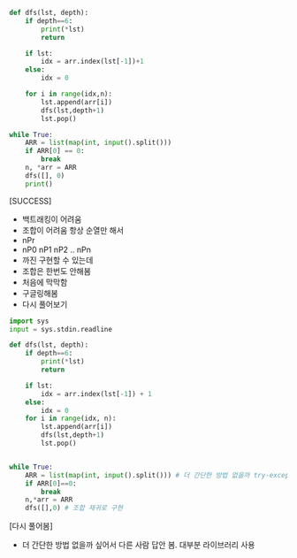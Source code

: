 ```py
def dfs(lst, depth):
    if depth==6:
        print(*lst)
        return

    if lst:
        idx = arr.index(lst[-1])+1
    else:
        idx = 0

    for i in range(idx,n):
        lst.append(arr[i])
        dfs(lst,depth+1)
        lst.pop()

while True:
    ARR = list(map(int, input().split()))
    if ARR[0] == 0:
        break
    n, *arr = ARR
    dfs([], 0)
    print()
```
[SUCCESS]
- 백트래킹이 어려움
- 조합이 어려움 항상 순열만 해서
- nPr
- nP0 nP1 nP2 .. nPn
- 까진 구현할 수 있는데
- 조합은 한번도 안해봄
- 처음에 막막함
- 구글링해봄
- 다시 풀어보기


```py
import sys
input = sys.stdin.readline

def dfs(lst, depth):
    if depth==6:
        print(*lst)
        return

    if lst:
        idx = arr.index(lst[-1]) + 1
    else:
        idx = 0
    for i in range(idx, n):
        lst.append(arr[i])
        dfs(lst,depth+1)
        lst.pop()


while True:
    ARR = list(map(int, input().split())) # 더 간단한 방법 없을까 try-except 시도-실패
    if ARR[0]==0:
        break
    n,*arr = ARR
    dfs([],0) # 조합 재귀로 구현
```
[다시 풀어봄]
- 더 간단한 방법 없을까 싶어서 다른 사람 답안 봄. 대부분 라이브러리 사용
